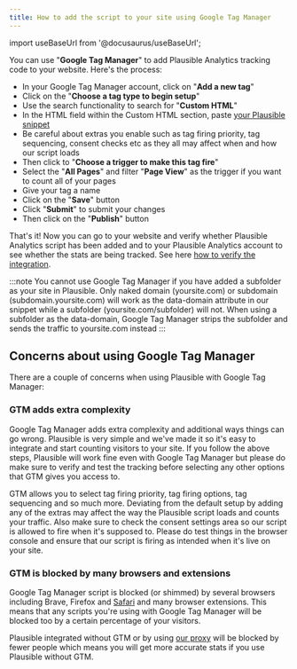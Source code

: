 ```yaml
---
title: How to add the script to your site using Google Tag Manager
---
```


import useBaseUrl from '@docusaurus/useBaseUrl';

You can use "**Google Tag Manager**" to add Plausible Analytics tracking code to your website. Here's the process:

* In your Google Tag Manager account, click on "**Add a new tag**"
* Click on the "**Choose a tag type to begin setup**"
* Use the search functionality to search for "**Custom HTML**"
* In the HTML field within the Custom HTML section, paste [your Plausible snippet](plausible-script.md)
* Be careful about extras you enable such as tag firing priority, tag sequencing, consent checks etc as they all may affect when and how our script loads
* Then click to "**Choose a trigger to make this tag fire**"
* Select the "**All Pages**" and filter "**Page View**" as the trigger if you want to count all of your pages
* Give your tag a name
* Click on the "**Save**" button
* Click "**Submit**" to submit your changes
* Then click on the "**Publish**" button

That's it! Now you can go to your website and verify whether Plausible Analytics script has been added and to your Plausible Analytics account to see whether the stats are being tracked. See here [how to verify the integration](troubleshoot-integration.md).

:::note
You cannot use Google Tag Manager if you have added a subfolder as your site in Plausible. Only naked domain (yoursite.com) or subdomain (subdomain.yoursite.com) will work as the data-domain attribute in our snippet while a subfolder (yoursite.com/subfolder) will not. When using a subfolder as the data-domain, Google Tag Manager strips the subfolder and sends the traffic to yoursite.com instead
:::

## Concerns about using Google Tag Manager

There are a couple of concerns when using Plausible with Google Tag Manager:

### GTM adds extra complexity 

Google Tag Manager adds extra complexity and additional ways things can go wrong. Plausible is very simple and we've made it so it's easy to integrate and start counting visitors to your site. If you follow the above steps, Plausible will work fine even with Google Tag Manager but please do make sure to verify and test the tracking before selecting any other options that GTM gives you access to. 

GTM allows you to select tag firing priority, tag firing options, tag sequencing and so much more. Deviating from the default setup by adding any of the extras may affect the way the Plausible script loads and counts your traffic. Also make sure to check the consent settings area so our script is allowed to fire when it's supposed to. Please do test things in the browser console and ensure that our script is firing as intended when it's live on your site.

### GTM is blocked by many browsers and extensions 

Google Tag Manager script is blocked (or shimmed) by several browsers including Brave, Firefox and [Safari](https://plausible.io/blog/safari-privacy-report) and many browser extensions. This means that any scripts you're using with Google Tag Manager will be blocked too by a certain percentage of your visitors. 

Plausible integrated without GTM or by using [our proxy](/proxy/introduction.md) will be blocked by fewer people which means you will get more accurate stats if you use Plausible without GTM.

